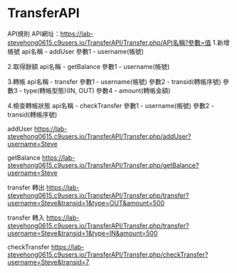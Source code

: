 # TransferAPI

API規則
API網址：https://lab-stevehong0615.c9users.io/TransferAPI/Transfer.php/API名稱?參數=值
1.新增帳號
api名稱 - addUser
參數1 - username(帳號)

2.取得餘額
api名稱 - getBalance
參數1 - username(帳號)

3.轉帳
api名稱 - transfer
參數1 - username(帳號)
參數2 - transid(轉帳序號)
參數3 - type(轉帳型態)(IN, OUT)
參數4 - amount(轉帳金額)

4.檢查轉帳狀態
api名稱 - checkTransfer
參數1 - username(帳號)
參數2 - transid(轉帳序號)

addUser
https://lab-stevehong0615.c9users.io/TransferAPI/Transfer.php/addUser?username=Steve

getBalance
https://lab-stevehong0615.c9users.io/TransferAPI/Transfer.php/getBalance?username=Steve

transfer 轉出
https://lab-stevehong0615.c9users.io/TransferAPI/Transfer.php/transfer?username=Steve&transid=1&type=OUT&amount=500

transfer 轉入
https://lab-stevehong0615.c9users.io/TransferAPI/Transfer.php/transfer?username=Steve&transid=1&type=IN&amount=500

checkTransfer
https://lab-stevehong0615.c9users.io/TransferAPI/Transfer.php/checkTransfer?username=Steve&transid=7
